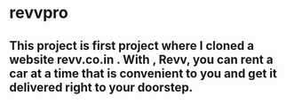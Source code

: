 # revvpro
## This project is first project where I cloned a website revv.co.in . With , Revv, you can rent a car at a time that is convenient to you and get it delivered right to your doorstep.

